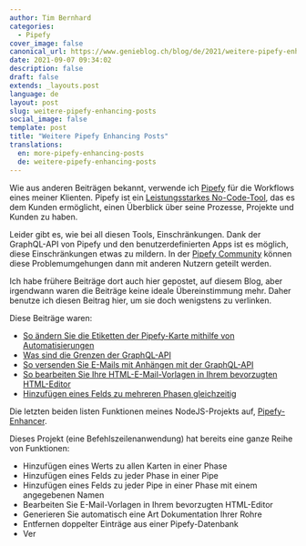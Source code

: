 ```yaml
---
author: Tim Bernhard
categories:
  - Pipefy
cover_image: false
canonical_url: https://www.genieblog.ch/blog/de/2021/weitere-pipefy-enhancing-posts
date: 2021-09-07 09:34:02
description: false
draft: false
extends: _layouts.post
language: de
layout: post
slug: weitere-pipefy-enhancing-posts
social_image: false
template: post
title: "Weitere Pipefy Enhancing Posts"
translations:
  en: more-pipefy-enhancing-posts
  de: weitere-pipefy-enhancing-posts
---
```


Wie aus anderen Beiträgen bekannt, verwende ich [Pipefy](https://app.pipefy.com/) für die Workflows eines meiner Klienten.
Pipefy ist ein [Leistungsstarkes No-Code-Tool](https://www.g2.com/products/pipefy/reviews/pipefy-review-4774554), das es dem Kunden ermöglicht, einen Überblick über seine Prozesse, Projekte und Kunden zu haben.

Leider gibt es, wie bei all diesen Tools, Einschränkungen.
Dank der GraphQL-API von Pipefy und den benutzerdefinierten Apps ist es möglich, diese Einschränkungen etwas zu mildern.
In der [Pipefy Community](https://community.pipefy.com/) können diese Problemumgehungen dann mit anderen Nutzern geteilt werden.

Ich habe frühere Beiträge dort auch hier gepostet, auf diesem Blog, aber irgendwann waren die Beiträge keine ideale Übereinstimmung mehr.
Daher benutze ich diesen Beitrag hier, um sie doch wenigstens zu verlinken.

Diese Beiträge waren:

- [So ändern Sie die Etiketten der Pipefy-Karte mithilfe von Automatisierungen](https://community.pipefy.com/tips-and-inspiration-45/how-to-change-labels-using-automations-1114)
- [Was sind die Grenzen der GraphQL-API](https://community.pipefy.com/customs-apps-integrations-75/what-are-the-graphql-api-limits-958)
- [So versenden Sie E-Mails mit Anhängen mit der GraphQL-API](https://community.pipefy.com/ask-a-question-78/how-do-i-use-an-api-uploaded-file-as-an-e-mail-attachment-using-the-api-983)
- [So bearbeiten Sie Ihre HTML-E-Mail-Vorlagen in Ihrem bevorzugten HTML-Editor](https://community.pipefy.com/tips-and-inspiration-45/how-to-edit-your-html-email-templates-in-your-favourite-html-editor-929)
- [Hinzufügen eines Felds zu mehreren Phasen gleichzeitig](https://community.pipefy.com/tips-and-inspiration-45/adding-a-field-to-multiple-phases-at-once-939)

Die letzten beiden listen Funktionen meines NodeJS-Projekts auf, [Pipefy-Enhancer](https://github.com/GenieTim/PipefyEnhancer).

Dieses Projekt (eine Befehlszeilenanwendung) hat bereits eine ganze Reihe von Funktionen:

- Hinzufügen eines Werts zu allen Karten in einer Phase
- Hinzufügen eines Felds zu jeder Phase in einer Pipe
- Hinzufügen eines Felds zu jeder Pipe in einer Phase mit einem angegebenen Namen
- Bearbeiten Sie E-Mail-Vorlagen in Ihrem bevorzugten HTML-Editor
- Generieren Sie automatisch eine Art Dokumentation Ihrer Rohre
- Entfernen doppelter Einträge aus einer Pipefy-Datenbank
- Ver

